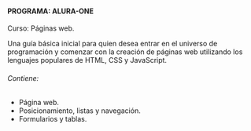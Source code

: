 #### **PROGRAMA: ALURA-ONE**
Curso: Páginas web.

Una guía básica inicial para quien desea entrar en el universo de programación y comenzar con la creación de páginas web utilizando los lenguajes populares de HTML, CSS y JavaScript.

###### Contiene:
- Página web.
- Posicionamiento, listas y navegación.
- Formularios y tablas.
